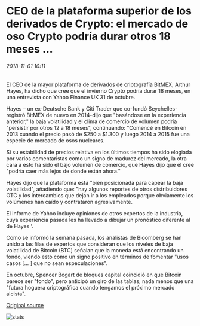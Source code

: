 # CEO de la plataforma superior de los derivados de Crypto: el mercado de oso Crypto podría durar otros 18 meses ...

###### 2018-11-01 10:11

El CEO de la mayor plataforma de derivados de criptografía BitMEX, Arthur Hayes, ha dicho que cree que el invierno Crypto podría durar 18 meses, en una entrevista con Yahoo Finance UK 31 de octubre.

Hayes – un ex-Deutsche Bank y Citi Trader que co-fundó Seychelles-registró BitMEX de nuevo en 2014-dijo que "basándose en la experiencia anterior," la baja volatilidad y el clima de comercio de volumen podría "persistir por otros 12 a 18 meses", continuando: "Comencé en Bitcoin en 2013 cuando el precio pasó de $250 a $1.300 y luego 2014 a 2015 fue una especie de mercado de osos nucleares.

Si su estabilidad de precios relativa en los últimos tiempos ha sido elogiada por varios comentaristas como un signo de madurez del mercado, la otra cara a esto ha sido el bajo volumen de comercio, que Hayes dijo que él cree "podría caer más lejos de donde están ahora."

Hayes dijo que la plataforma está "bien posicionada para capear la baja volatilidad", añadiendo que: "hay algunos reportes de otros distribuidores OTC y los intercambios que dejan ir a los empleados porque obviamente los volúmenes han caído y contrataron agresivamente.

El informe de Yahoo incluye opiniones de otros expertos de la industria, cuya experiencia pasada les ha llevado a dibujar un pronóstico diferente al de Hayes '.

Como se informó la semana pasada, los analistas de Bloomberg se han unido a las filas de expertos que consideran que los niveles de baja volatilidad de Bitcoin (BTC) señalan que la moneda está encontrando un fondo, viendo esto como un signo positivo en términos de fomentar "usos casos [... \] que no sean especulaciones".

En octubre, Spencer Bogart de bloques capital coincidió en que Bitcoin parece ser "fondo", pero anticipó un giro de las tablas; nada menos que una "futura hoguera criptográfica cuando tengamos el próximo mercado alcista".

[Original source](https://cointelegraph.com/news/ceo-of-top-crypto-derivatives-platform-crypto-bear-market-could-last-another-18-months)

![stats](https://c.statcounter.com/11760860/0/a89fa40b/1/ "stats")